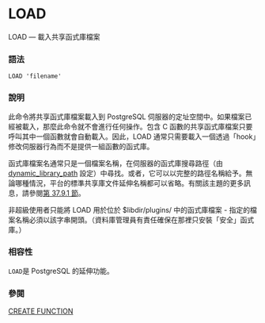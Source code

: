 # LOAD

LOAD — 載入共享函式庫檔案

### 語法

```
LOAD 'filename'
```

### 說明

此命令將共享函式庫檔案載入到 PostgreSQL 伺服器的定址空間中。如果檔案已經被載入，那麼此命令就不會進行任何操作。包含 C 函數的共享函式庫檔案只要呼叫其中一個函數就會自動載入。因此，LOAD 通常只需要載入一個透過「hook」修改伺服器行為而不是提供一組函數的函式庫。

函式庫檔案名通常只是一個檔案名稱，在伺服器的函式庫搜尋路徑（由 [dynamic\_library\_path](../../server-administration/server-configuration/client-connection-defaults.md#19-11-4-qi-ta-ding-ji-qi-zhi) 設定）中尋找。或者，它可以以完整的路徑名稱給予。無論哪種情況，平台的標準共享庫文件延伸名稱都可以省略。有關該主題的更多訊息，請參閱[第 37.9.1 節](../../server-programming/extending-sql/c-language-functions.md#37-9-1-dynamic-loading)。

非超級使用者只能將 LOAD 用於位於 $libdir/plugins/ 中的函式庫檔案 - 指定的檔案名稱必須以該字串開頭。（資料庫管理員有責任確保在那裡只安裝「安全」函式庫。）

### 相容性

`LOAD`是 PostgreSQL 的延伸功能。

### 參閱

[CREATE FUNCTION](create-function.md)
